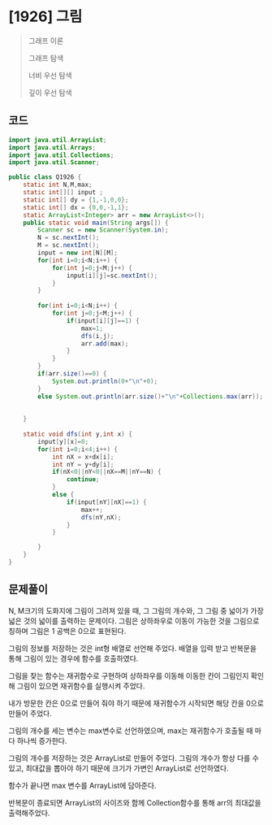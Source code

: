 # [1926] 그림

> 그래프 이론
>
> 그래프 탐색
>
> 너비 우선 탐색
>
> 깊이 우선 탐색

## 코드
```java
import java.util.ArrayList;
import java.util.Arrays;
import java.util.Collections;
import java.util.Scanner;

public class Q1926 {
	static int N,M,max;
	static int[][] input ;
	static int[] dy = {1,-1,0,0};
	static int[] dx = {0,0,-1,1};
	static ArrayList<Integer> arr = new ArrayList<>();
	public static void main(String args[]) {
		Scanner sc = new Scanner(System.in);
		N = sc.nextInt();
		M = sc.nextInt();
		input = new int[N][M];
		for(int i=0;i<N;i++) {
			for(int j=0;j<M;j++) {
				input[i][j]=sc.nextInt();
			}
		}
		
		for(int i=0;i<N;i++) {
			for(int j=0;j<M;j++) {
				if(input[i][j]==1) {
					max=1;
					dfs(i,j);
					arr.add(max);
				}
			}
		}
		if(arr.size()==0) {
			System.out.println(0+"\n"+0);
		}
		else System.out.println(arr.size()+"\n"+Collections.max(arr));
			
		
	}
	
	static void dfs(int y,int x) {
		input[y][x]=0;
		for(int i=0;i<4;i++) {
			int nX = x+dx[i];
			int nY = y+dy[i];
			if(nX<0||nY<0||nX==M||nY==N) {
				continue;
			}
			else {
				if(input[nY][nX]==1) {					
					max++;
					dfs(nY,nX);
				}
			}

		}
	}
}

```

## 문제풀이

N, M크기의  도화지에 그림이 그려져 있을 때, 그 그림의 개수와, 그 그림 중 넓이가 가장 넓은 것의 넓이를 출력하는 문제이다. 그림은 상하좌우로 이동이 가능한 것을 그림으로 칭하며 그림은 1 공백은 0으로 표현된다.

그림의 정보를 저장하는 것은 int형 배열로 선언해 주었다. 배열을 입력 받고 반복문을 통해 그림이 있는 경우에 함수를 호출하였다.

그림을 찾는 함수는 재귀함수로 구현하여 상하좌우를 이동해 이동한 칸이 그림인지 확인해 그림이 있으면 재귀함수를 실행시켜 주었다. 

내가 방문한 칸은 0으로 만들어 줘야 하기 때문에 재귀함수가 시작되면 해당 칸을 0으로 만들어 주었다.

그림의 개수를 세는 변수는 max변수로 선언하였으며,  max는 재귀함수가 호출될 때 마다 하나씩 증가한다.

그림의 개수를 저장하는 것은 ArrayList로 만들어 주었다. 그림의 개수가 항상 다를 수 있고, 최대값을 뽑아야 하기 때문에 크기가 가변인 ArrayList로 선언하였다.

함수가 끝나면 max 변수를 ArrayList에 담아준다.

반복문이 종료되면 ArrayList의 사이즈와 함께 Collection함수를 통해 arr의 최대값을 출력해주었다.